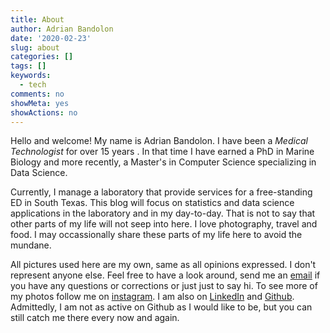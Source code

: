```yaml
---
title: About
author: Adrian Bandolon
date: '2020-02-23'
slug: about
categories: []
tags: []
keywords:
  - tech
comments: no
showMeta: yes
showActions: no
---
```


Hello and welcome! My name is Adrian Bandolon. I have been a *Medical Technologist* for over 15 years . In that time I have earned a PhD in Marine Biology and more recently, a Master's in Computer Science specializing in Data Science.

Currently, I manage a laboratory that provide services for a free-standing ED in South Texas. This blog will focus on statistics and data science applications in the laboratory and in my day-to-day. That is not to say that other parts of my life will not seep into here. I love photography, travel and food. I may occassionally share these parts of my life here to avoid the mundane. 

All pictures used here are my own, same as all opinions expressed. I don't represent anyone else. Feel free to have a look around, send me an [email](mailto:adrian.bandolon@labdatascience.com) if you have any questions or corrections or just just to say hi. To see more of my photos follow me on [instagram](https://www.instagram.com/spyrokete/). I am also on [LinkedIn](https://www.linkedin.com/in/adrian-bandolon/) and [Github](https://github.com/adrianBandolon). Admittedly, I am not as active on Github as I would like to be, but you can still catch me there every now and again.